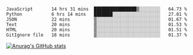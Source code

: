 <!--START_SECTION:waka-->

```text
JavaScript       14 hrs 31 mins  ████████████████▒░░░░░░░░   64.73 %
Python           6 hrs 14 mins   ███████░░░░░░░░░░░░░░░░░░   27.81 %
JSON             22 mins         ▒░░░░░░░░░░░░░░░░░░░░░░░░   01.67 %
Text             20 mins         ▒░░░░░░░░░░░░░░░░░░░░░░░░   01.53 %
HTML             20 mins         ▒░░░░░░░░░░░░░░░░░░░░░░░░   01.51 %
GitIgnore file   18 mins         ▒░░░░░░░░░░░░░░░░░░░░░░░░   01.37 %
```

<!--END_SECTION:waka-->

[![Anurag's GitHub stats](https://github-readme-stats.vercel.app/api?username=FelipeRistow&count_private=true&theme=synthwave)](https://github.com/anuraghazra/github-readme-stats)
